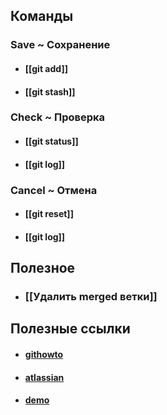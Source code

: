 ## Команды
### Save ~ Сохранение
- #### [[git add]]
- #### [[git stash]]
### Check ~ Проверка
- #### [[git status]]
- #### [[git log]]
### Cancel ~ Отмена
- #### [[git reset]]
- #### [[git log]]

## Полезное
- ### [[Удалить merged ветки]]
## Полезные ссылки
- #### [githowto](https://githowto.com/ru)
- #### [atlassian](https://www.atlassian.com/ru/git)
- #### [demo](https://learngitbranching.js.org/)